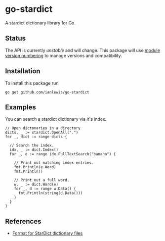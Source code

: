 # go-stardict

A stardict dictionary library for Go.

## Status

The API is currently *unstable* and will change. This package will use [module
version numbering](https://golang.org/doc/modules/version-numbers) to manage
versions and compatibility.

## Installation

To install this package run

`go get github.com/ianlewis/go-stardict`

## Examples

You can search a stardict dictionary via it's index.

```golang
// Open dictonaries in a directory
dicts, _ := stardict.OpenAll(".")
for _, dict := range dicts {

  // Search the index.
  idx, _ := dict.Index()
  for _, e := range idx.FullTextSearch("banana") {

    // Print out matching index entries.
    fmt.Println(e.Word)
    fmt.Println()

    // Print out a full word.
    w, _ := dict.Word(e)
    for _, d := range w.Data() {
      fmt.Println(string(d.Data()))
    }
  }
}
```

## References

- [Format for StarDict dictionary files](https://github.com/huzheng001/stardict-3/blob/master/dict/doc/StarDictFileFormat)
